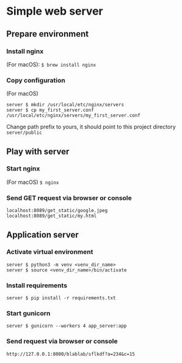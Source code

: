 # Simple web server

## Prepare environment

### Install nginx
(For macOS): 
`$ brew install nginx`

### Copy configuration
(For macOS) 
```
server $ mkdir /usr/local/etc/nginx/servers
server $ cp my_first_server.conf /usr/local/etc/nginx/servers/my_first_server.conf
```
Change path prefix to yours, it should point to this project directory `server/public`

## Play with server

### Start nginx
(For macOS) `$ nginx`

### Send GET request via browser or console
`localhost:8089/get_static/google.jpeg`
`localhost:8089/get_static/my.html`

## Application server

### Activate virtual environment
```
server $ python3 -m venv <venv_dir_name>
server $ source <venv_dir_name>/bin/activate
```

### Install requirements
`server $ pip install -r requirements.txt`

### Start gunicorn
`server $ gunicorn --workers 4 app_server:app`

### Send request via browser or console
`http://127.0.0.1:8000/blablab/sflkdf?a=234&c=15`
